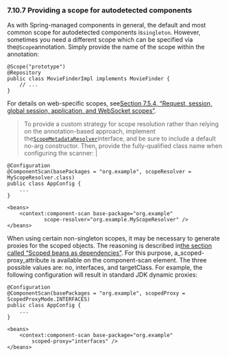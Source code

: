 ### 7.10.7 Providing a scope for autodetected components

As with Spring-managed components in general, the default and most common scope for autodetected components is`singleton`. However, sometimes you need a different scope which can be specified via the`@Scope`annotation. Simply provide the name of the scope within the annotation:

```
@Scope("prototype")
@Repository
public class MovieFinderImpl implements MovieFinder {
    // ...
}
```

For details on web-specific scopes, see[Section 7.5.4, “Request, session, global session, application, and WebSocket scopes”](https://docs.spring.io/spring/docs/current/spring-framework-reference/htmlsingle/#beans-factory-scopes-other).

> To provide a custom strategy for scope resolution rather than relying on the annotation-based approach, implement the[`ScopeMetadataResolver`](http://docs.spring.io/spring-framework/docs/4.3.11.RELEASE/javadoc-api/org/springframework/context/annotation/ScopeMetadataResolver.html)interface, and be sure to include a default no-arg constructor. Then, provide the fully-qualified class name when configuring the scanner: |

```
@Configuration
@ComponentScan(basePackages = "org.example", scopeResolver = MyScopeResolver.class)
public class AppConfig {
    ...
}
```

```
<beans>
    <context:component-scan base-package="org.example"
            scope-resolver="org.example.MyScopeResolver" />
</beans>
```

When using certain non-singleton scopes, it may be necessary to generate proxies for the scoped objects. The reasoning is described in[the section called “Scoped beans as dependencies”](https://docs.spring.io/spring/docs/current/spring-framework-reference/htmlsingle/#beans-factory-scopes-other-injection). For this purpose, a_scoped-proxy_attribute is available on the component-scan element. The three possible values are: no, interfaces, and targetClass. For example, the following configuration will result in standard JDK dynamic proxies:

```
@Configuration
@ComponentScan(basePackages = "org.example", scopedProxy = ScopedProxyMode.INTERFACES)
public class AppConfig {
    ...
}
```

```
<beans>
    <context:component-scan base-package="org.example"
        scoped-proxy="interfaces" />
</beans>
```



